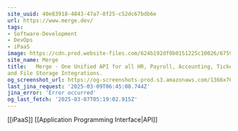 ```yaml
---
site_uuid: 40e83918-4843-47a7-8f25-c52dc67bdb6e
url: https://www.merge.dev/
tags:
- Software-Development
- DevOps
- iPaaS
image: https://cdn.prod.website-files.com/624b192df0b0151225c10026/6759c3a56fe3f00504d7b0f3_merge%20meta_tiny.png
site_name: Merge
title:   Merge - One Unified API for all HR, Payroll, Accounting, Ticketing, CRM, ATS,
and File Storage Integrations.
og_screenshot_url: https://og-screenshots-prod.s3.amazonaws.com/1366x768/80/false/d45ca9e62539500329156739cb2f70f3ea55ac851e2a9b3a3b5d372e8e84b33d.jpeg
last_jina_request: '2025-03-09T06:45:08.744Z'
jina_error: 'Error occurred'
og_last_fetch: '2025-03-07T05:19:02.915Z'
---
```

[[iPaaS]] [[Application Programming Interface|API]] 
